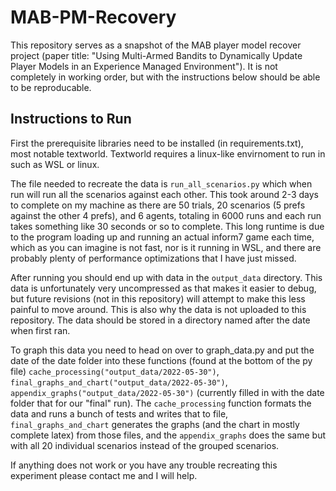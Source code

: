 # MAB-PM-Recovery

This repository serves as a snapshot of the MAB player model recover project (paper title: "Using Multi-Armed Bandits to Dynamically Update Player Models in an Experience Managed Environment"). It is not completely in working order, but with the instructions below should be able to be reproducable.

## Instructions to Run

First the prerequisite libraries need to be installed (in requirements.txt), most notable textworld. Textworld requires a linux-like envirnoment to run in such as WSL or linux.

The file needed to recreate the data is `run_all_scenarios.py` which when run will run all the scenarios against each other. This took around 2-3 days to complete on my machine as there are 50 trials, 20 scenarios (5 prefs against the other 4 prefs), and 6 agents, totaling in 6000 runs and each run takes something like 30 seconds or so to complete. This long runtime is due to the program loading up and running an actual inform7 game each time, which as you can imagine is not fast, nor is it running in WSL, and there are probably plenty of performance optimizations that I have just missed.

After running you should end up with data in the `output_data` directory. This data is unfortunately very uncompressed as that makes it easier to debug, but future revisions (not in this repository) will attempt to make this less painful to move around. This is also why the data is not uploaded to this repository. The data should be stored in a directory named after the date when first ran.

To graph this data you need to head on over to graph_data.py and put the date of the date folder into these functions (found at the bottom of the py file) `cache_processing("output_data/2022-05-30")`, `final_graphs_and_chart("output_data/2022-05-30")`, `appendix_graphs("output_data/2022-05-30")` (currently filled in with the date folder that for our "final" run). The `cache_processing` function formats the data and runs a bunch of tests and writes that to file, `final_graphs_and_chart` generates the graphs (and the chart in mostly complete latex) from those files, and the `appendix_graphs` does the same but with all 20 individual scenarios instead of the grouped scenarios.

If anything does not work or you have any trouble recreating this experiment please contact me and I will help.
